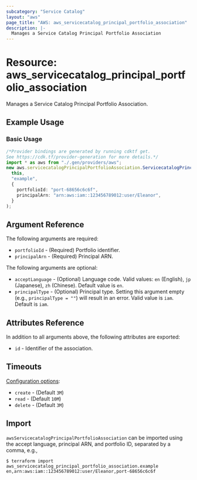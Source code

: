```yaml
---
subcategory: "Service Catalog"
layout: "aws"
page_title: "AWS: aws_servicecatalog_principal_portfolio_association"
description: |-
  Manages a Service Catalog Principal Portfolio Association
---
```


# Resource: aws\_servicecatalog\_principal\_portfolio\_association

Manages a Service Catalog Principal Portfolio Association.

## Example Usage

### Basic Usage

```typescript
/*Provider bindings are generated by running cdktf get.
See https://cdk.tf/provider-generation for more details.*/
import * as aws from "./.gen/providers/aws";
new aws.servicecatalogPrincipalPortfolioAssociation.ServicecatalogPrincipalPortfolioAssociation(
  this,
  "example",
  {
    portfolioId: "port-68656c6c6f",
    principalArn: "arn:aws:iam::123456789012:user/Eleanor",
  }
);

```

## Argument Reference

The following arguments are required:

* `portfolioId` - (Required) Portfolio identifier.
* `principalArn` - (Required) Principal ARN.

The following arguments are optional:

* `acceptLanguage` - (Optional) Language code. Valid values: `en` (English), `jp` (Japanese), `zh` (Chinese). Default value is `en`.
* `principalType` - (Optional) Principal type. Setting this argument empty (e.g., `principalType = ""`) will result in an error. Valid value is `iam`. Default is `iam`.

## Attributes Reference

In addition to all arguments above, the following attributes are exported:

* `id` - Identifier of the association.

## Timeouts

[Configuration options](https://developer.hashicorp.com/terraform/language/resources/syntax#operation-timeouts):

* `create` - (Default `3M`)
* `read` - (Default `10M`)
* `delete` - (Default `3M`)

## Import

`awsServicecatalogPrincipalPortfolioAssociation` can be imported using the accept language, principal ARN, and portfolio ID, separated by a comma, e.g.,

```console
$ terraform import aws_servicecatalog_principal_portfolio_association.example en,arn:aws:iam::123456789012:user/Eleanor,port-68656c6c6f
```
